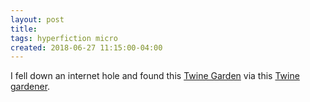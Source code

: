 ```yaml
---
layout: post
title: 
tags: hyperfiction micro
created: 2018-06-27 11:15:00-04:00
---
```

I fell down an internet hole and found this [Twine Garden](http://twinegarden.tumblr.com) via this [Twine gardener](https://emshort.blog/2017/06/13/twine-gardening/).
